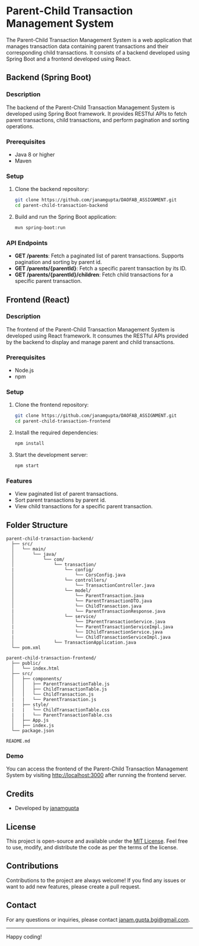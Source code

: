 # Parent-Child Transaction Management System

The Parent-Child Transaction Management System is a web application that manages transaction data containing parent transactions and their corresponding child transactions. It consists of a backend developed using Spring Boot and a frontend developed using React.

## Backend (Spring Boot)

### Description

The backend of the Parent-Child Transaction Management System is developed using Spring Boot framework. It provides RESTful APIs to fetch parent transactions, child transactions, and perform pagination and sorting operations.

### Prerequisites

- Java 8 or higher
- Maven

### Setup

1. Clone the backend repository:
   ```bash
   git clone https://github.com/janamgupta/DAOFAB_ASSIGNMENT.git
   cd parent-child-transaction-backend
   ```

2. Build and run the Spring Boot application:
   ```bash
   mvn spring-boot:run
   ```

### API Endpoints

- **GET /parents**: Fetch a paginated list of parent transactions. Supports pagination and sorting by parent id.
- **GET /parents/{parentId}**: Fetch a specific parent transaction by its ID.
- **GET /parents/{parentId}/children**: Fetch child transactions for a specific parent transaction.

## Frontend (React)

### Description

The frontend of the Parent-Child Transaction Management System is developed using React framework. It consumes the RESTful APIs provided by the backend to display and manage parent and child transactions.

### Prerequisites

- Node.js
- npm

### Setup

1. Clone the frontend repository:
   ```bash
   git clone https://github.com/janamgupta/DAOFAB_ASSIGNMENT.git
   cd parent-child-transaction-frontend
   ```

2. Install the required dependencies:
   ```bash
   npm install
   ```

3. Start the development server:
   ```bash
   npm start
   ```

### Features

- View paginated list of parent transactions.
- Sort parent transactions by parent id.
- View child transactions for a specific parent transaction.

## Folder Structure

```
parent-child-transaction-backend/
  ├── src/
  │   └── main/
  │       └── java/
  │           └── com/
  │               └── transaction/
  |                   └── config/
  │                       └── CorsConfig.java
  │                   └── controllers/
  │                       └── TransactionController.java
  │                   └── model/
  │                       └── ParentTransaction.java
  │                       └── ParentTransactionDTO.java
  │                       └── ChildTransaction.java
  |                       └── ParentTransactionResponse.java
  │                   └── service/
  │                       └── IParentTransactionService.java
  |                       └── ParentTransactionServiceImpl.java
  |                       └── IChildTransactionService.java
  |                       └── ChildTransactionServiceImpl.java
  │               └── TransactionApplication.java
  └── pom.xml

parent-child-transaction-frontend/
  ├── public/
  │   └── index.html
  ├── src/
  │   ├── components/
  │   │   ├── ParentTransactionTable.js
  │   │   ├── ChildTransactionTable.js
  │   │   └── ChildTransaction.js
  |   |   └── ParentTransaction.js
  |   ├── style/
  |   |   └── ChildTransactionTable.css
  |   |   └── ParentTransactionTable.css
  │   ├── App.js
  │   ├── index.js
  └── package.json

README.md
```

### Demo

You can access the frontend of the Parent-Child Transaction Management System by visiting [http://localhost:3000](http://localhost:3000) after running the frontend server.

## Credits

- Developed by [janamgupta](https://github.com/janamgupta)

## License

This project is open-source and available under the [MIT License](LICENSE). Feel free to use, modify, and distribute the code as per the terms of the license.

## Contributions

Contributions to the project are always welcome! If you find any issues or want to add new features, please create a pull request.

## Contact

For any questions or inquiries, please contact [janam.gupta.bgi@gmail.com](mailto:janam.gupta.bgi@gmail.com).

---
Happy coding!
